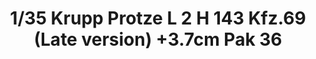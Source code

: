 ---
layout: product
title: "1/35 Krupp Protze L 2 H 143 Kfz.69 (Late version) +3.7cm Pak 36"
price: "TBA" 
desc: "Maketa"
img_path: "/assets/img/BRNC35138.webp"
brand: "Bronco"
available: false
special_offer: false
new: false
soon: false
cat: "010000"
subcat: "015800"
subsubcat: "0N/A"
sifra: "BRNC35138"
popular: false
---